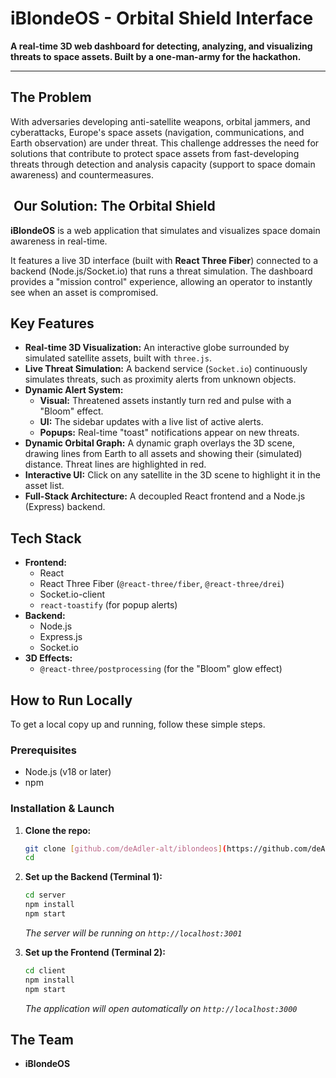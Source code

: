 # iBlondeOS - Orbital Shield Interface

**A real-time 3D web dashboard for detecting, analyzing, and visualizing threats to space assets. Built by a one-man-army for the hackathon.**

---

## The Problem

With adversaries developing anti-satellite weapons, orbital jammers, and cyberattacks, Europe's space assets (navigation, communications, and Earth observation) are under threat. This challenge addresses the need for solutions that contribute to protect space assets from fast-developing threats through detection and analysis capacity (support to space domain awareness) and countermeasures.

## ️ Our Solution: The Orbital Shield
**iBlondeOS** is a web application that simulates and visualizes space domain awareness in real-time.

It features a live 3D interface (built with **React Three Fiber**) connected to a backend (Node.js/Socket.io) that runs a threat simulation. The dashboard provides a "mission control" experience, allowing an operator to instantly see when an asset is compromised.

##  Key Features
* **Real-time 3D Visualization:** An interactive globe surrounded by simulated satellite assets, built with `three.js`.
* **Live Threat Simulation:** A backend service (`Socket.io`) continuously simulates threats, such as proximity alerts from unknown objects.
* **Dynamic Alert System:**
    * **Visual:** Threatened assets instantly turn red and pulse with a "Bloom" effect.
    * **UI:** The sidebar updates with a live list of active alerts.
    * **Popups:** Real-time "toast" notifications appear on new threats.
* **Dynamic Orbital Graph:** A dynamic graph overlays the 3D scene, drawing lines from Earth to all assets and showing their (simulated) distance. Threat lines are highlighted in red.
* **Interactive UI:** Click on any satellite in the 3D scene to highlight it in the asset list.
* **Full-Stack Architecture:** A decoupled React frontend and a Node.js (Express) backend.

##  Tech Stack
* **Frontend:**
    * React
    * React Three Fiber (`@react-three/fiber`, `@react-three/drei`)
    * Socket.io-client
    * `react-toastify` (for popup alerts)
* **Backend:**
    * Node.js
    * Express.js
    * Socket.io
* **3D Effects:**
    * `@react-three/postprocessing` (for the "Bloom" glow effect)

## How to Run Locally

To get a local copy up and running, follow these simple steps.

### Prerequisites
* Node.js (v18 or later)
* npm

### Installation & Launch

1.  **Clone the repo:**
    ```sh
    git clone [github.com/deAdler-alt/iblondeos](https://github.com/deAdler-alt/iblondeos.git)
    cd 
    ```

2.  **Set up the Backend (Terminal 1):**
    ```sh
    cd server
    npm install
    npm start
    ```
    *The server will be running on `http://localhost:3001`*

3.  **Set up the Frontend (Terminal 2):**
    ```sh
    cd client
    npm install
    npm start
    ```
    *The application will open automatically on `http://localhost:3000`*

## The Team
* **iBlondeOS**

